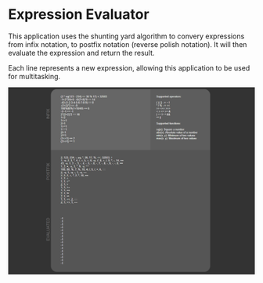 # Expression Evaluator
This application uses the shunting yard algorithm to convery expressions from infix notation, to postfix notation (reverse polish notation). It will then evaluate the expression and return the result.

Each line represents a new expression, allowing this application to be used for multitasking.

![](screenshot.png)
